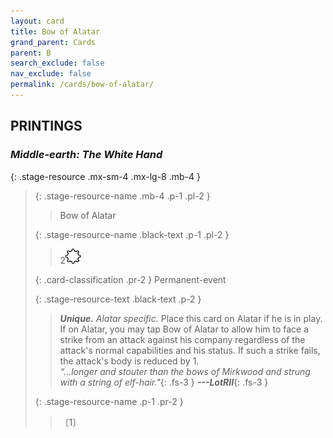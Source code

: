 ```yaml
---
layout: card
title: Bow of Alatar
grand_parent: Cards
parent: B
search_exclude: false
nav_exclude: false
permalink: /cards/bow-of-alatar/
---
```


## PRINTINGS


### _Middle-earth: The White Hand_

{: .stage-resource .mx-sm-4 .mx-lg-8 .mb-4 }
> {: .stage-resource-name .mb-4 .p-1 .pl-2 }
> > <div class="card-mp"></div>
> > <div class="card-name">Bow of Alatar</div>
>
> {: .stage-resource-name .black-text .p-1 .pl-2 }
> > 2![](/assets/images/stage-point.svg)
>
> {: .card-classification .pr-2 }
> Permanent-event
>
> {: .stage-resource-text .black-text .p-2 }
> > _**Unique.**_ _Alatar specific._ Place this card on Alatar if he is in play. If on Alatar, you may tap Bow of Alatar to allow him to face a strike from an attack against his company regardless of the attack's normal capabilities and his status. If such a strike fails, the attack's body is reduced by 1.   <br>_“...longer and stouter than the bows of Mirkwood and strung with a string of elf-hair."_{: .fs-3 } ***---&#65279;LotRII***{: .fs-3 } 
> 
> {: .stage-resource-name .p-1 .pr-2 }
> > <div class="card-shield"></div>
> > <div class="card-corruption">〔1〕</div>
